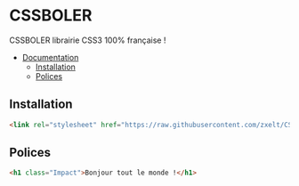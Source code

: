# CSSBOLER
CSSBOLER librairie CSS3 100% française !


- [Documentation](#doc)
  * [Installation](#Installation)
  * [Polices](#Polices)

## Installation

``` html
<link rel="stylesheet" href="https://raw.githubusercontent.com/zxelt/CSSBOLER/main/cssbouler.css">
```

## Polices

``` html
<h1 class="Impact">Bonjour tout le monde !</h1>
```
